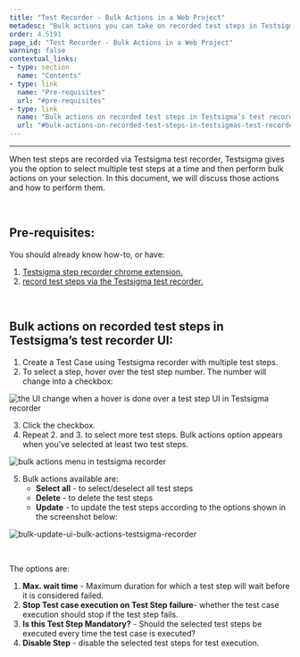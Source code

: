 ```yaml
---
title: "Test Recorder - Bulk Actions in a Web Project"
metadesc: "Bulk actions you can take on recorded test steps in Testsigma’s test recorder UI for a web project."
order: 4.5191
page_id: "Test Recorder - Bulk Actions in a Web Project"
warning: false
contextual_links:
- type: section
  name: "Contents"
- type: link
  name: "Pre-requisites"
  url: "#pre-requisites"
- type: link
  name: "Bulk actions on recorded test steps in Testsigma’s test recorder UI"
  url: "#bulk-actions-on-recorded-test-steps-in-testsigmas-test-recorder-ui"
---
```


---

When test steps are recorded via Testsigma test recorder, Testsigma gives you the option to select multiple test steps at a time and then perform bulk actions on your selection. In this document, we will discuss those actions and how to perform them.

&emsp;

## **Pre-requisites:**

You should already know how-to, or have:

1. [Testsigma step recorder chrome extension.](https://testsigma.com/docs/test-step-recorder/install-chrome-extension/)
2. [record test steps via the Testsigma test recorder.](https://testsigma.com/docs/test-cases/create-steps-recorder/web-apps/overview/)

&emsp;

## **Bulk actions on recorded test steps in Testsigma’s test recorder UI:**

 1. Create a Test Case using Testsigma recorder with multiple test steps.
 2. To select a step, hover over the test step number. The number will change into a checkbox:

![the UI change when a hover is done over a test step UI in Testsigma recorder](https://docs.testsigma.com/images/bulk-actions/hover-over-test-step-ui-change-bulk-actions-testsigma-recorder.png)

 3. Click the checkbox.
 4. Repeat 2. and 3. to select more test steps. Bulk actions option appears when you’ve selected at least two test steps.

![bulk actions menu in testsigma recorder](https://docs.testsigma.com/images/bulk-actions/bulk-actions-menu-testsigma-recorder.png)

 5. Bulk actions available are:
    * **Select all** - to select/deselect all test steps
    * **Delete** - to delete the test steps
    * **Update** - to update the test steps according to the options shown in the screenshot below:

![bulk-update-ui-bulk-actions-testsigma-recorder](https://docs.testsigma.com/images/bulk-actions/bulk-update-ui-bulk-actions-testsigma-recorder.png)

&emsp;

The options are:
 1. **Max. wait time** - Maximum duration for which a test step will wait before it is considered failed.
 2. **Stop Test case execution on Test Step failure**- whether the test case execution should stop if the test step fails.
 3. **Is this Test Step Mandatory?** - Should the selected test steps be executed every time the test case is executed?
 4. **Disable Step** - disable the selected test steps for test execution.






